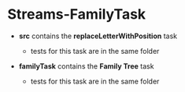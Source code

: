 # Streams-FamilyTask

- **src** contains the **replaceLetterWithPosition** task
  - tests for this task are in the same folder
  
- **familyTask** contains the **Family Tree** task
  - tests for this task are in the same folder
